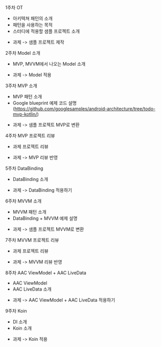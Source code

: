 1주차 OT
- 아키텍쳐 패턴의 소개
- 패턴을 사용하는 목적
- 스터디에 적용할 샘플 프로젝트 소개
* 과제 -> 샘플 프로젝트 제작

2주차 Model 소개
- MVP, MVVM에서 나오는 Model 소개
* 과제 -> Model 적용

3주차 MVP 소개
- MVP 패턴 소개
- Google blueprint 예제 코드 설명(https://github.com/googlesamples/android-architecture/tree/todo-mvp-kotlin/)
* 과제 -> 샘플 프로젝트 MVP로 변환

4주차 MVP 프로젝트 리뷰
- 과제 프로젝트 리뷰
* 과제 -> MVP 리뷰 반영

5주차 DataBinding
- DataBinding 소개
* 과제 -> DataBinding 적용하기

6주차 MVVM 소개
- MVVM 패턴 소개
- DataBinding + MVVM 예제 설명
* 과제 -> 샘플 프로젝트 MVVM로 변환

7주차 MVVM 프로젝트 리뷰
- 과제 프로젝트 리뷰
* 과제 -> MVVM 리뷰 반영

8주차 AAC ViewModel + AAC LiveData
- AAC ViewModel
- AAC LiveData 소개
* 과제 -> AAC ViewModel + AAC LiveData 적용하기

9주차 Koin
- DI 소개
- Koin 소개
* 과제 -> Koin 적용
